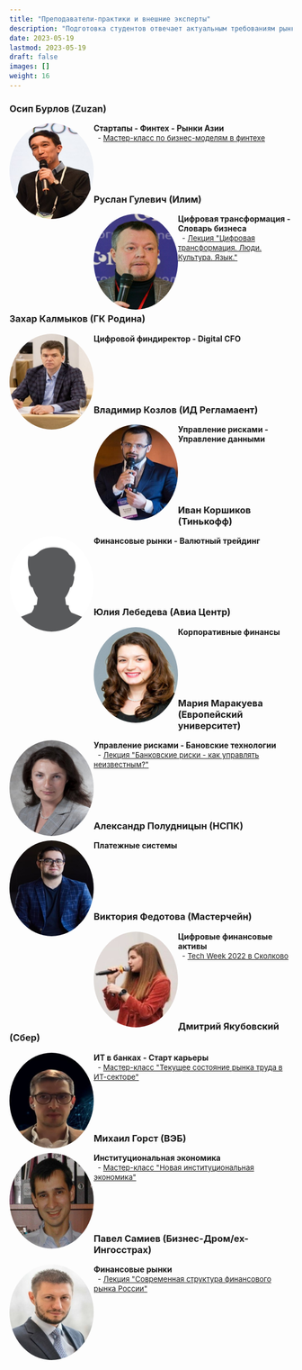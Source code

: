 ```yaml
---
title: "Преподаватели-практики и внешние эксперты"
description: "Подготовка студентов отвечает актуальным требованиям рынка труда."
date: 2023-05-19
lastmod: 2023-05-19
draft: false
images: []
weight: 16
---
```


### Осип Бурлов (Zuzan)

<img src="Osip_Burlov.jpeg" alt="Осип Бурлов" style="border-radius: 50%; width:150px; height:170px;" align="left" overflow="hidden"/>

**Стартапы - Финтех - Рынки Азии**
<br>
<font size ="2">&nbsp;&nbsp;- [Мастер-класс по бизнес-моделям в финтехе](https://finec.mgimo.ru/blog/fintech-meeting-osip-burlov/)</font>
<br>
<br>
<br>
<br>
<br>
### Руслан Гулевич (Илим)

<img src="Ruslan_Gulevich.jpg" alt="Руслан Гулевич" style="border-radius: 50%; width:150px; height:170px;" align="left" overflow="hidden"/>

**Цифровая трансформация - Словарь бизнеса**
<br>
<font size ="2">&nbsp;&nbsp;- [Лекция "Цифровая трансформация. Люди. Культура. Язык."](https://finec.mgimo.ru/blog/gulevich-digital-transformation/)</font>
<br>
<br>
<br>
<br>
<br>

### Захар Калмыков (ГК Родина)

<img src="Zakhar_Kalmykov.jpg" alt="Захар Калмыков" style="border-radius: 50%; width:150px; height:170px;" align="left" overflow="hidden"/>

**Цифровой финдиректор - Digital CFO**
<br>
<br>
<br>
<br>
<br>
<br>

### Владимир Козлов (ИД Регламаент)

<img src="Vladimir_Kozlov.jpg" alt="Владимир Козлов" style="border-radius: 50%; width:150px; height:170px;" align="left" overflow="hidden"/>

**Управление рисками - Управление данными**
<br>
<br>
<br>
<br>
<br>
<br>

### Иван Коршиков (Тинькофф)

<img src="male_profile_picture.jpg" alt="Иван Коршиков" style="border-radius: 50%; width:150px; height:170px;" align="left" overflow="hidden"/>

**Финансовые рынки - Валютный трейдинг**
<br>
<br>
<br>
<br>
<br>
<br>

### Юлия Лебедева (Авиа Центр)

<img src="Julia_Lebedeva.jpg" alt="Юлия Лебедева" style="border-radius: 50%; width:150px; height:170px;" align="left" overflow="hidden"/>

**Корпоративные финансы**
<br>
<br>
<br>
<br>
<br>
<br>

### Мария Маракуева (Европейский университет)

<img src="Maria_Marakueva.jpg" alt="Мария Маракуева" style="border-radius: 50%; width:150px; height:170px;" align="left" overflow="hidden"/>

**Управление рисками - Бановские технологии**
<br>
<font size ="2">&nbsp;&nbsp;- [Лекция "Банковские риски - как управлять неизвестным?"](https://finec.mgimo.ru/blog/marakueva-lecture-how-to-control-uncertainty/)</font>
<br>
<br>
<br>
<br>
<br>

### Александр Полудницын (НСПК)

<img src="Alexander_Poludnitsyn.jpg" alt="Александр Полудницын" style="border-radius: 50%; width:150px; height:170px;" align="left" overflow="hidden"/>

**Платежные системы**
<br>
<br>
<br>
<br>
<br>
<br>

### Виктория Федотова (Мастерчейн)

<img src="Victoria _Fedotova.jpg" alt="Виктория Федотова" style="border-radius: 50%; width:150px; height:170px;" align="left" overflow="hidden"/>

**Цифровые финансовые активы**
<br>
<font size ="2">&nbsp;&nbsp;- [Tech Week 2022 в Сколково](https://www.masterchain.ru/news/mastercheyn-prinyala-uchastie-v-rabote-tech-week-2022-v-skolkovo/?ysclid=li1jhbksvf20498695)</font>
<br>
<br>
<br>
<br>
<br>
<br>

### Дмитрий Якубовский (Сбер)

<img src="Dmitry_Yakubovsky.jpg" alt="Дмитрий Якубовский" style="border-radius: 50%; width:150px; height:170px;" align="left" overflow="hidden"/>

**ИТ в банках - Старт карьеры**
<br>
<font size ="2">&nbsp;&nbsp;- [Мастер-класс "Текущее состояние рынка труда в ИТ-секторе"](https://mgimo.ru/about/news/departments/yakubovskiy/)</font>
<br>
<br>
<br>
<br>
<br>

### Михаил Горст (ВЭБ)

<img src="Mikhail_Gorst.jpg" alt="Михаил Горст" style="border-radius: 50%; width:150px; height:170px;" align="left" overflow="hidden"/>

**Институциональная экономика**
<br>
<font size ="2">&nbsp;&nbsp;- [Мастер-класс "Новая институциональная экономика"](https://odin.mgimo.ru/about/news/departments/gorst/)</font>
<br>
<br>
<br>
<br>
<br>

### Павел Самиев (Бизнес-Дром/ex-Ингосстрах)

<img src="Pavel_Samiev.jpg" alt="Павел Самиев" style="border-radius: 50%; width:150px; height:170px;" align="left" overflow="hidden"/>

**Финансовые рынки**
<br>
<font size ="2">&nbsp;&nbsp;- [Лекция "Современная структура финансового рынка России"](https://odin.mgimo.ru/about/news/departments/samiev/)</font>
